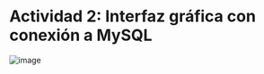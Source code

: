 # Actividad 2: Interfaz gráfica con conexión a MySQL

![image](https://github.com/25maikelo/interfaz_conexion_mysql/assets/38300311/1b38fc95-778a-43f9-b62e-3f51eb67cd41)
